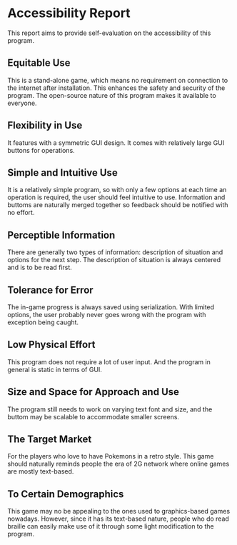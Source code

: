 # Accessibility Report

This report aims to provide self-evaluation on the accessibility of this program.

## Equitable Use

This is a stand-alone game, which means no requirement on connection to the internet after installation. This enhances
the safety and security of the program. The open-source nature of this program makes it available to everyone.

## Flexibility in Use

It features with a symmetric GUI design. It comes with relatively large GUI buttons for operations.

## Simple and Intuitive Use

It is a relatively simple program, so with only a few options at each time an operation is required, the user should
feel intuitive to use. Information and buttoms are naturally merged together so feedback should be notified with no
effort.

## Perceptible Information

There are generally two types of information: description of situation and options for the next step. The description of
situation is always centered and is to be read first.

## Tolerance for Error

The in-game progress is always saved using serialization. With limited options, the user probably never goes wrong with
the program with exception being caught.

## Low Physical Effort

This program does not require a lot of user input. And the program in general is static in terms of GUI.

## Size and Space for Approach and Use

The program still needs to work on varying text font and size, and the buttom may be scalable to accommodate smaller
screens.

## The Target Market

For the players who love to have Pokemons in a retro style. This game should naturally reminds people the era of 2G
network where online games are mostly text-based.

## To Certain Demographics

This game may no be appealing to the ones used to graphics-based games nowadays. However, since it has its text-based
nature, people who do read braille can easily make use of it through some light modification to the program.
